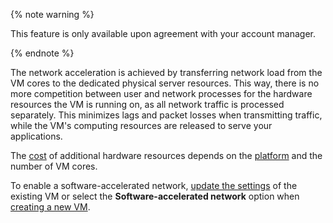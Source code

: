 {% note warning %}

This feature is only available upon agreement with your account manager.

{% endnote %}

The network acceleration is achieved by transferring network load from the VM cores to the dedicated physical server resources. This way, there is no more competition between user and network processes for the hardware resources the VM is running on, as all network traffic is processed separately. This minimizes lags and packet losses when transmitting traffic, while the VM's computing resources are released to serve your applications.

The [cost](../../compute/pricing.md#software-accelerated-network) of additional hardware resources depends on the [platform](../../compute/concepts/vm-platforms.md) and the number of VM cores.

To enable a software-accelerated network, [update the settings](../../compute/operations/vm-control/vm-update-resources.md#enable-software-accelerated-network) of the existing VM or select the **Software-accelerated network** option when [creating a new VM](../../compute/operations/vm-create/create-linux-vm.md).